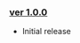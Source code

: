 ### [ver 1.0.0](https://github.com/shiraji/yet-another-emoji-support/releases/tag/v1.0.0)

* Initial release
